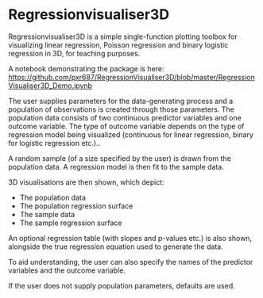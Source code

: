 # Regressionvisualiser3D
Regressionvisualiser3D is a simple single-function plotting toolbox for visualizing linear regression, Poisson regression and binary logistic regression in 3D, for teaching purposes.

A notebook demonstrating the package is here: https://github.com/pxr687/RegressionVisualiser3D/blob/master/RegressionVisualiser3D_Demo.ipynb 

The user supplies parameters for the data-generating process and a population of observations is created through those parameters. The population data consists of two continuous predictor variables and one outcome variable. The type of outcome variable depends on the type of regression model being visualized (continuous for linear regression, binary for logistic regression etc.)..

A random sample (of a size specified by the user) is drawn from the population data. A regression model is then fit to the sample data.

3D visualisations are then shown, which depict:

* The population data
* The population regression surface
* The sample data
* The sample regression surface

An optional regression table (with slopes and p-values etc.) is also shown, alongside the true regression equation used to generate the data. 

To aid understanding, the user can also specify the names of the predictor variables and the outcome variable.

If the user does not supply population parameters, defaults are used.
